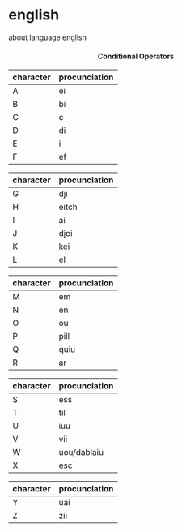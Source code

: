 # english
about language english

<div align="center">

#### Conditional Operators
| character | procunciation |
| --- | --- |
| A | ei |
| B | bi |
| C | c |
| D | di |
| E | i |
| F | ef |

| character | procunciation |
| --- | --- |
| G | dji |
| H | eitch |
| I | ai |
| J | djei |
| K | kei |
| L | el |

| character | procunciation |
| --- | --- |
| M | em |
| N | en |
| O | ou |
| P | pill |
| Q | quiu |
| R | ar |

| character | procunciation |
| --- | --- |
| S | ess |
| T | til |
| U | iuu |
| V | vii |
| W | uou/dablaiu |
| X | esc |

| character | procunciation |
| --- | --- |
| Y | uai |
| Z | zii |
<div/>
